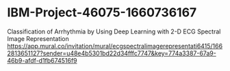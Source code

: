 # IBM-Project-46075-1660736167
Classification of Arrhythmia by Using Deep Learning with 2-D ECG Spectral Image Representation
https://app.mural.co/invitation/mural/ecgspectralimagerepresentati6415/1662813651127?sender=u48e4b5301bd22d34fffc7747&key=774a3387-67a9-46b9-afdf-d1fb674516f9
